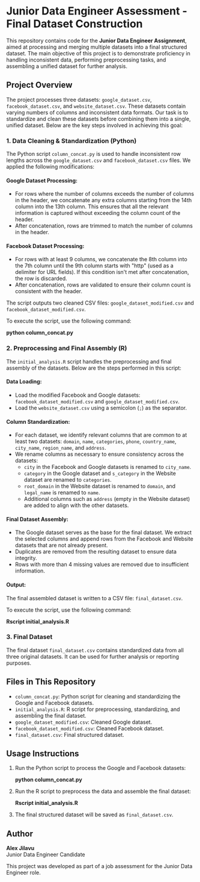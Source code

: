 # Junior Data Engineer Assessment - Final Dataset Construction

This repository contains code for the **Junior Data Engineer Assignment**, aimed at processing and merging multiple datasets into a final structured dataset. The main objective of this project is to demonstrate proficiency in handling inconsistent data, performing preprocessing tasks, and assembling a unified dataset for further analysis.

## Project Overview

The project processes three datasets: `google_dataset.csv`, `facebook_dataset.csv`, and `website_dataset.csv`. These datasets contain varying numbers of columns and inconsistent data formats. Our task is to standardize and clean these datasets before combining them into a single, unified dataset. Below are the key steps involved in achieving this goal:

### 1. Data Cleaning & Standardization (Python)

The Python script `column_concat.py` is used to handle inconsistent row lengths across the `google_dataset.csv` and `facebook_dataset.csv` files. We applied the following modifications:

#### Google Dataset Processing:
- For rows where the number of columns exceeds the number of columns in the header, we concatenate any extra columns starting from the 14th column into the 13th column. This ensures that all the relevant information is captured without exceeding the column count of the header.
- After concatenation, rows are trimmed to match the number of columns in the header.

#### Facebook Dataset Processing:
- For rows with at least 9 columns, we concatenate the 8th column into the 7th column until the 9th column starts with "http" (used as a delimiter for URL fields). If this condition isn't met after concatenation, the row is discarded.
- After concatenation, rows are validated to ensure their column count is consistent with the header.

The script outputs two cleaned CSV files: `google_dataset_modified.csv` and `facebook_dataset_modified.csv`.

To execute the script, use the following command:

**python column_concat.py**

### 2. Preprocessing and Final Assembly (R)

The `initial_analysis.R` script handles the preprocessing and final assembly of the datasets. Below are the steps performed in this script:

#### Data Loading:
- Load the modified Facebook and Google datasets: `facebook_dataset_modified.csv` and `google_dataset_modified.csv`.
- Load the `website_dataset.csv` using a semicolon (`;`) as the separator.

#### Column Standardization:
- For each dataset, we identify relevant columns that are common to at least two datasets: `domain`, `name`, `categories`, `phone`, `country_name`, `city_name`, `region_name`, and `address`.
- We rename columns as necessary to ensure consistency across the datasets:
  - `city` in the Facebook and Google datasets is renamed to `city_name`.
  - `category` in the Google dataset and `s_category` in the Website dataset are renamed to `categories`.
  - `root_domain` in the Website dataset is renamed to `domain`, and `legal_name` is renamed to `name`.
  - Additional columns such as `address` (empty in the Website dataset) are added to align with the other datasets.

#### Final Dataset Assembly:
- The Google dataset serves as the base for the final dataset. We extract the selected columns and append rows from the Facebook and Website datasets that are not already present.
- Duplicates are removed from the resulting dataset to ensure data integrity.
- Rows with more than 4 missing values are removed due to insufficient information.

#### Output:
The final assembled dataset is written to a CSV file: `final_dataset.csv`.

To execute the script, use the following command:

**Rscript initial_analysis.R**

### 3. Final Dataset
The final dataset `final_dataset.csv` contains standardized data from all three original datasets. It can be used for further analysis or reporting purposes.

## Files in This Repository
- `column_concat.py`: Python script for cleaning and standardizing the Google and Facebook datasets.
- `initial_analysis.R`: R script for preprocessing, standardizing, and assembling the final dataset.
- `google_dataset_modified.csv`: Cleaned Google dataset.
- `facebook_dataset_modified.csv`: Cleaned Facebook dataset.
- `final_dataset.csv`: Final structured dataset.

## Usage Instructions
1. Run the Python script to process the Google and Facebook datasets:

   **python column_concat.py**

2. Run the R script to preprocess the data and assemble the final dataset:

   **Rscript initial_analysis.R**

3. The final structured dataset will be saved as `final_dataset.csv`.

## Author
**Alex Jilavu**  
Junior Data Engineer Candidate

This project was developed as part of a job assessment for the Junior Data Engineer role.